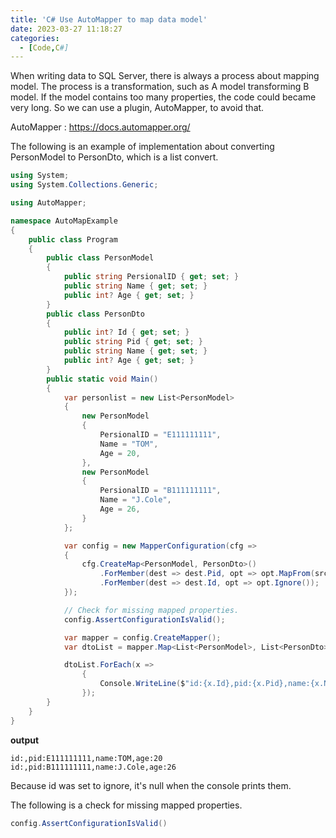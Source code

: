 ```yaml
---
title: 'C# Use AutoMapper to map data model'
date: 2023-03-27 11:18:27
categories:
  - [Code,C#] 
---
```

When writing data to SQL Server, there is always a process about mapping model.
The process is a transformation, such as A model transforming B model.
If the model contains too many properties, the code could became very long.
So we can use a plugin, AutoMapper, to avoid that.

AutoMapper : https://docs.automapper.org/

The following is an example of implementation about converting PersonModel to PersonDto, which is a list convert.

```csharp
using System;
using System.Collections.Generic;

using AutoMapper;

namespace AutoMapExample
{
    public class Program
    {
        public class PersonModel
        {
            public string PersionalID { get; set; }
            public string Name { get; set; }
            public int? Age { get; set; }
        }
        public class PersonDto
        {
            public int? Id { get; set; }
            public string Pid { get; set; }
            public string Name { get; set; }
            public int? Age { get; set; }
        }
        public static void Main()
        {
            var personlist = new List<PersonModel>
            {
                new PersonModel
                {
                    PersionalID = "E111111111",
                    Name = "TOM",
                    Age = 20,
                },
                new PersonModel
                {
                    PersionalID = "B111111111",
                    Name = "J.Cole",
                    Age = 26,
                }
            };

            var config = new MapperConfiguration(cfg =>
            {
                cfg.CreateMap<PersonModel, PersonDto>()
                    .ForMember(dest => dest.Pid, opt => opt.MapFrom(src => src.PersionalID))
                    .ForMember(dest => dest.Id, opt => opt.Ignore());
            });

            // Check for missing mapped properties.
            config.AssertConfigurationIsValid();

            var mapper = config.CreateMapper();
            var dtoList = mapper.Map<List<PersonModel>, List<PersonDto>>(personlist);

            dtoList.ForEach(x =>
                {
                    Console.WriteLine($"id:{x.Id},pid:{x.Pid},name:{x.Name},age:{x.Age}");
                });
        }
    }
}
```

**output**
```
id:,pid:E111111111,name:TOM,age:20
id:,pid:B111111111,name:J.Cole,age:26
```

Because id was set to ignore, it's null when the console prints them. 

The following is a check for missing mapped properties.
```csharp
config.AssertConfigurationIsValid()
```